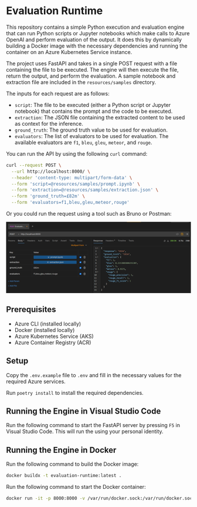 # Evaluation Runtime

This repository contains a simple Python execution and evaluation engine that can run Python scripts or Jupyter notebooks which make calls to Azure OpenAI and perform evaluation of the output. It does this by dynamically building a Docker image with the necessary dependencies and running the container on an Azure Kubernetes Service instance.

The project uses FastAPI and takes in a single POST request with a file containing the file to be executed. The engine will then execute the file, return the output, and perform the evaluation. A sample notebook and extraction file are included in the `resources/samples` directory.

The inputs for each request are as follows:

- `script`: The file to be executed (either a Python script or Jupyter notebook) that contains the prompt and the code to be executed.
- `extraction`: The JSON file containing the extracted content to be used as context for the inference.
- `ground_truth`: The ground truth value to be used for evaluation.
- `evaluators`: The list of evaluators to be used for evaluation. The available evaluators are `f1`, `bleu`, `gleu`, `meteor`, and `rouge`.

You can run the API by using the following `curl` command:

```bash
curl --request POST \
  --url http://localhost:8000/ \
  --header 'content-type: multipart/form-data' \
  --form 'script=@resources/samples/prompt.ipynb' \
  --form 'extraction=@resources/samples/extraction.json' \
  --form 'ground_truth=£82m' \
  --form 'evaluators=f1,bleu,gleu,meteor,rouge'
```
Or you could run the request using a tool such as Bruno or Postman:

![Example](./resources/images/example.png)

## Prerequisites

- Azure CLI (installed locally)
- Docker (installed locally)
- Azure Kubernetes Service (AKS)
- Azure Container Registry (ACR)

## Setup

Copy the `.env.example` file to `.env` and fill in the necessary values for the required Azure services.

Run `poetry install` to install the required dependencies.

## Running the Engine in Visual Studio Code

Run the following command to start the FastAPI server by pressing `F5` in Visual Studio Code. This will run the using your personal identity.

## Running the Engine in Docker

Run the following command to build the Docker image:

```bash
docker buildx -t evaluation-runtime:latest .
```

Run the following command to start the Docker container:

```bash
docker run -it -p 8000:8000 -v /var/run/docker.sock:/var/run/docker.sock --env-file .env evaluation-runtime:latest
```